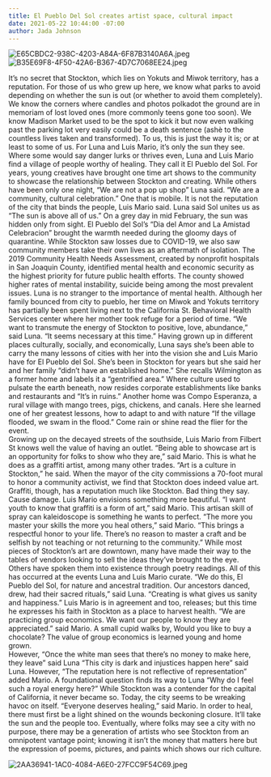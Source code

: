 ```yaml
---
title: El Pueblo Del Sol creates artist space, cultural impact
date: 2021-05-22 10:44:00 -07:00
author: Jada Johnson
---
```


![E65CBDC2-938C-4203-A84A-6F87B3140A6A.jpeg](/uploads/E65CBDC2-938C-4203-A84A-6F87B3140A6A.jpeg)![B35E69F8-4F50-42A6-B367-4D7C7068EE24.jpeg](/uploads/B35E69F8-4F50-42A6-B367-4D7C7068EE24.jpeg)

It’s no secret that Stockton, which lies on Yokuts and Miwok territory, has a reputation. For those of us who grew up here, we know what parks to avoid depending on whether the sun is out (or whether to avoid them completely). We know the corners where candles and photos polkadot the ground are in memoriam of lost loved ones (more commonly teens gone too soon). We know Madison Market used to be the spot to kick it but now even walking past the parking lot very easily could be a death sentence (ashè to the countless lives taken and transformed). To us, this is just the way it is; or at least to some of us. 
For Luna and Luis Mario, it’s only the sun they see. Where some would say danger lurks or thrives even, Luna and Luis Mario find a village of people worthy of healing. They call it El Pueblo del Sol. For years, young creatives have brought one time art shows to the community to showcase the relationship between Stockton and creating. While others have been only one night, “We are not a pop up shop” Luna said. “We are a community, cultural celebration.” One that is mobile.
    It is not the reputation of the city that binds the people, Luis Mario said. Luna said Sol unites us as “The sun is above all of us.” On a grey day in mid February, the sun was hidden only from sight. El Pueblo del Sol’s “Dia del Amor and La Amistad Celebracion” brought the warmth needed during the gloomy days of quarantine. While Stockton saw losses due to COVID-19, we also saw community members take their own lives as an aftermath of isolation. 
The 2019 Community Health Needs Assessment, created by nonprofit hospitals in San Joaquin County, identified mental health and economic security as the highest priority for future public health efforts. The county showed higher rates of mental instability, suicide being among the most prevalent issues. Luna is no stranger to the importance of mental health. Although her family bounced from city to pueblo, her time on Miwok and Yokuts territory has partially been spent living next to the California St. Behavioral Health Services center where her mother took refuge for a period of time.
 “We want to transmute the energy of Stockton to positive, love, abundance,” said Luna. “It seems necessary at this time.”
Having grown up in different places culturally, socially, and economically, Luna says she’s been able to carry the many lessons of cities with her into the vision she and Luis Mario have for El Pueblo del Sol. She’s been in Stockton for years but she said her and her family “didn’t have an established home.” She recalls Wilmington as a former home and labels it a “gentrified area.” Where culture used to pulsate the earth beneath, now resides corporate establishments like banks and restaurants and “It’s in ruins.” Another home was Compo Esperanza, a rural village with mango trees, pigs, chickens, and canals. Here she learned one of her greatest lessons, how to adapt to and with nature “If the village flooded, we swam in the flood.” Come rain or shine read the flier for the event.  
Growing up on the decayed streets of the southside, Luis Mario from Filbert St knows well the value of having an outlet. “Being able to showcase art is an opportunity for folks to show who they are,” said Mario. This is what he does as a graffiti artist, among many other trades. “Art is a culture in Stockton,” he said. When the mayor of the city commissions a 70-foot mural to honor a community activist, we find that Stockton does indeed value art. Graffiti, though, has a reputation much like Stockton. Bad thing they say. Cause damage. Luis Mario envisions something more beautiful.
“I want youth to know that graffiti is a form of art,” said Mario. This artisan skill of spray can kaleidoscope is something he wants to perfect. 
“The more you master your skills the more you heal others,” said Mario. “This brings a respectful honor to your life. There’s no reason to master a craft and be selfish by not teaching or not returning to the community.”
While most pieces of Stockton’s art are downtown, many have made their way to the tables of vendors looking to sell the ideas they’ve brought to the eye. Others have spoken them into existence through poetry readings. All of this has occurred at the events Luna and Luis Mario curate. 
“We do this, El Pueblo del Sol, for nature and ancestral tradition. Our ancestors danced, drew, had their sacred rituals,” said Luna. “Creating is what gives us sanity and happiness.” 
Luis Mario is in agreement and too, releases; but this time he expresses his faith in Stockton as a place to harvest health.
“We are practicing group economics. We want our people to know they are appreciated.” said Mario. A small cupid walks by, Would you like to buy a chocolate? The value of group economics is learned young and home grown.  
However,  “Once the white man sees that there’s no money to make here, they leave” said Luna
“This city is dark and injustices happen here” said Luna. However, “The reputation here is not reflective of representation” added Mario. 
A foundational question finds its way to Luna “Why do I feel such a royal energy here?” While Stockton was a contender for the capital of California, it never became so. Today, the city seems to be wreaking havoc on itself. 
“Everyone deserves healing,” said Mario. 
In order to heal, there must first be a light shined on the wounds beckoning closure. It’ll take the sun and the people too. Eventually, where folks may see a city with no purpose, there may be a generation of artists who see Stockton from an omnipotent vantage point; knowing it isn’t the money that matters here but the expression of poems, pictures, and paints which shows our rich culture.  

![2AA36941-1AC0-4084-A6E0-27FCC9F54C69.jpeg](/uploads/2AA36941-1AC0-4084-A6E0-27FCC9F54C69.jpeg)